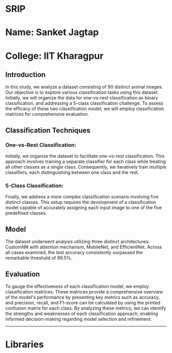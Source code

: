 # SRIP
 
# Name: Sanket Jagtap <br>
# College: IIT Kharagpur

## Introduction

In this study, we analyze a dataset consisting of 90 distinct animal images. Our objective is to explore various classification tasks using this dataset. Initially, we will organize the data for one-vs-rest classification as binary classification, and addressing a 5-class classification challenge. To assess the efficacy of these two classification model, we will employ classification matrices for comprehensive evaluation.

## Classification Techniques

### One-vs-Rest Classification: 
Initially, we organize the dataset to facilitate one-vs-rest classification. This approach involves training a separate classifier for each class while treating all other classes as a single class. Consequently, we iteratively train multiple classifiers, each distinguishing between one class and the rest.

### 5-Class Classification:
Finally, we address a more complex classification scenario involving five distinct classes. This setup requires the development of a classification model capable of accurately assigning each input image to one of the five predefined classes.

## Model
The dataset underwent analysis utilizing three distinct architectures: CustomNN with attention mechanism, MobileNet, and EfficientNet. Across all cases examined, the test accuracy consistently surpassed the remarkable threshold of 99.5%.

## Evaluation

To gauge the effectiveness of each classification model, we employ classification matrices. These matrices provide a comprehensive overview of the model's performance by presenting key metrics such as accuracy, and precision, recall, and F1-score can be calculated by using the printed confusion matrix for each class. By analyzing these metrics, we can identify the strengths and weaknesses of each classification approach, enabling informed decision-making regarding model selection and refinement.

-------------------------------------------
# Libraries
